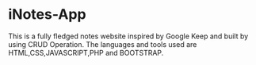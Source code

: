 # iNotes-App
This is a fully fledged notes website inspired by Google Keep and built by using CRUD Operation. The languages and tools used are HTML,CSS,JAVASCRIPT,PHP and BOOTSTRAP.
